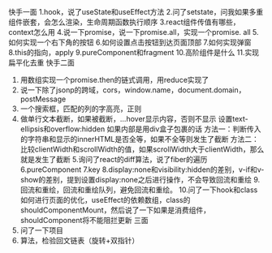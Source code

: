 快手一面
1.hook，说了useState和useEffect方法
2.问了setstate，问我如果多重组件嵌套，会怎么渲染，生命周期函数执行顺序
3.react组件传值有哪些，context怎么用
4.说一下promise，说一下promise.all，实现一个promise. all
5.如何实现一个右下角的按钮
6.如何设置点击按钮到达页面顶部
7.如何实现弹窗
8.this的指向，apply
9.pureComponent和fragment
10.高阶组件是什么
11.实现扁平化去重
快手二面
1. 用数组实现一个promise.then的链式调用，用reduce实现了
2. 说一下除了jsonp的跨域，cors，window.name，document.domain，postMessage
3. 一个搜索框，匹配的列的字高亮，正则
4. 做单行文本截断，如果被截断，...hover显示内容，否则不显示	
	设置text-ellipsis和overflow:hidden
    如果内部是用div盒子包裹的话
	方法一：判断传入的字符串和显示的innerHTML是否全等，如果不全等则发生了截断
	方法二：比较clientWidth和scrollWidth的值，如果scrollWidth大于clientWidth，那么就是发生了截断
5.询问了react的diff算法，说了fiber的遍历
6.pureComponent
7.key
8.display:none和visibility:hidden的差别，v-if和v-show的差别，提到设置display:none之后进行操作，不会导致回流和重绘
9.回流和重绘，回流和重绘队列，避免回流和重绘。
10.问了一下hook和class如何进行页面的优化，useEffect的依赖数组，class的shouldComponentMount，然后说了一下如果是消费组件，shouldComponent将不能阻拦更新
三面
1. 问了一下项目
2. 算法，检验回文链表（旋转+双指针）
